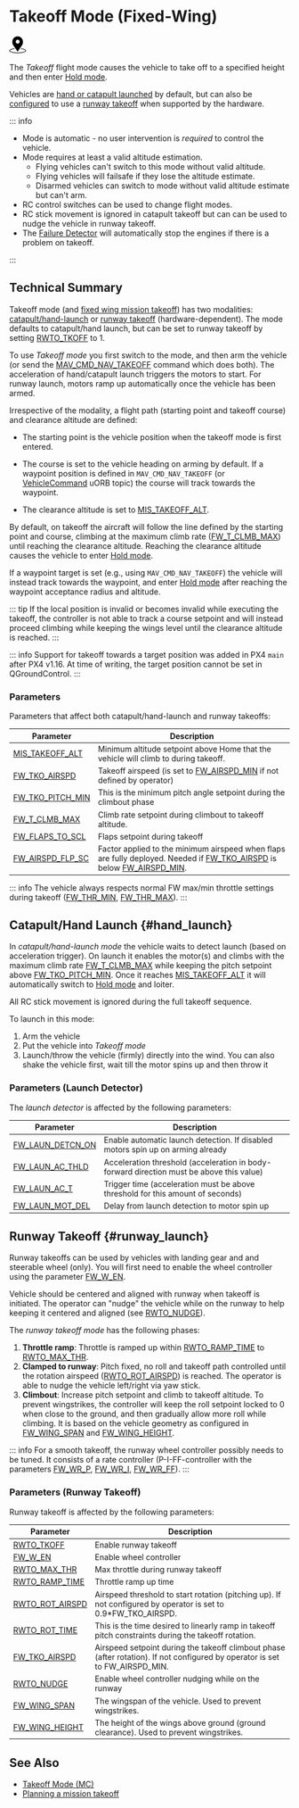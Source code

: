 # Takeoff Mode (Fixed-Wing)

<img src="../../assets/site/position_fixed.svg" title="Position fix required (e.g. GPS)" width="30px" />

The _Takeoff_ flight mode causes the vehicle to take off to a specified height and then enter [Hold mode](../flight_modes_fw/takeoff.md).

Vehicles are [hand or catapult launched](#catapult-hand-launch) by default, but can also be [configured](#RWTO_TKOFF) to use a [runway takeoff](#runway-takeoff) when supported by the hardware.

::: info

- Mode is automatic - no user intervention is _required_ to control the vehicle.
- Mode requires at least a valid altitude estimation.
  - Flying vehicles can't switch to this mode without valid altitude.
  - Flying vehicles will failsafe if they lose the altitude estimate.
  - Disarmed vehicles can switch to mode without valid altitude estimate but can't arm.
- RC control switches can be used to change flight modes.
- RC stick movement is ignored in catapult takeoff but can can be used to nudge the vehicle in runway takeoff.
- The [Failure Detector](../config/safety.md#failure-detector) will automatically stop the engines if there is a problem on takeoff.

<!-- https://github.com/PX4/PX4-Autopilot/blob/main/src/modules/commander/ModeUtil/mode_requirements.cpp -->

:::

## Technical Summary

Takeoff mode (and [fixed wing mission takeoff](../flight_modes_fw/mission.md#mission-takeoff)) has two modalities: [catapult/hand-launch](#catapult-hand-launch) or [runway takeoff](#runway-takeoff) (hardware-dependent).
The mode defaults to catapult/hand launch, but can be set to runway takeoff by setting [RWTO_TKOFF](#RWTO_TKOFF) to 1.

To use _Takeoff mode_ you first switch to the mode, and then arm the vehicle (or send the [MAV_CMD_NAV_TAKEOFF](https://mavlink.io/en/messages/common.html#MAV_CMD_NAV_TAKEOFF) command which does both).
The acceleration of hand/catapult launch triggers the motors to start.
For runway launch, motors ramp up automatically once the vehicle has been armed.

Irrespective of the modality, a flight path (starting point and takeoff course) and clearance altitude are defined:

- The starting point is the vehicle position when the takeoff mode is first entered.
- The course is set to the vehicle heading on arming by default.
  If a waypoint position is defined in `MAV_CMD_NAV_TAKEOFF` (or [VehicleCommand](../msg_docs/VehicleCommand.md) uORB topic) the course will track towards the waypoint.

- The clearance altitude is set to [MIS_TAKEOFF_ALT](#MIS_TAKEOFF_ALT).

By default, on takeoff the aircraft will follow the line defined by the starting point and course, climbing at the maximum climb rate ([FW_T_CLMB_MAX](../advanced_config/parameter_reference.md#FW_T_CLMB_MAX)) until reaching the clearance altitude.
Reaching the clearance altitude causes the vehicle to enter [Hold mode](../flight_modes_fw/takeoff.md).

If a waypoint target is set (e.g., using `MAV_CMD_NAV_TAKEOFF`) the vehicle will instead track towards the waypoint, and enter [Hold mode](../flight_modes_fw/takeoff.md) after reaching the waypoint acceptance radius and altitude.

::: tip
If the local position is invalid or becomes invalid while executing the takeoff, the controller is not able to track a course setpoint and will instead proceed climbing while keeping the wings level until the clearance altitude is reached.
:::

::: info
Support for takeoff towards a target position was added in PX4 `main` after PX4 v1.16.
At time of writing, the target position cannot be set in QGroundControl.
:::

### Parameters

Parameters that affect both catapult/hand-launch and runway takeoffs:

| Parameter                                                         | Description                                                                                                                                              |
| ----------------------------------------------------------------- | -------------------------------------------------------------------------------------------------------------------------------------------------------- |
| <a id="MIS_TAKEOFF_ALT"></a>[MIS_TAKEOFF_ALT][MIS_TAKEOFF_ALT]    | Minimum altitude setpoint above Home that the vehicle will climb to during takeoff.                                                                      |
| <a id="FW_TKO_AIRSPD"></a>[FW_TKO_AIRSPD][FW_TKO_AIRSPD]          | Takeoff airspeed (is set to [FW_AIRSPD_MIN][FW_AIRSPD_MIN] if not defined by operator)                                                                   |
| <a id="FW_TKO_PITCH_MIN"></a>[FW_TKO_PITCH_MIN][FW_TKO_PITCH_MIN] | This is the minimum pitch angle setpoint during the climbout phase                                                                                       |
| <a id="FW_T_CLMB_MAX"></a>[FW_T_CLMB_MAX][FW_T_CLMB_MAX]          | Climb rate setpoint during climbout to takeoff altitude.                                                                                                 |
| <a id="FW_FLAPS_TO_SCL"></a>[FW_FLAPS_TO_SCL][FW_FLAPS_TO_SCL]    | Flaps setpoint during takeoff                                                                                                                            |
| <a id="FW_AIRSPD_FLP_SC"></a>[FW_AIRSPD_FLP_SC][FW_AIRSPD_FLP_SC] | Factor applied to the minimum airspeed when flaps are fully deployed. Needed if [FW_TKO_AIRSPD](#FW_TKO_AIRSPD) is below [FW_AIRSPD_MIN][FW_AIRSPD_MIN]. |

[FW_AIRSPD_MIN]: ../advanced_config/parameter_reference.md#FW_AIRSPD_MIN
[FW_FLAPS_TO_SCL]: ../advanced_config/parameter_reference.md#FW_FLAPS_TO_SCL
[FW_AIRSPD_FLP_SC]: ../advanced_config/parameter_reference.md#FW_AIRSPD_FLP_SC
[FW_TKO_AIRSPD]: ../advanced_config/parameter_reference.md#FW_TKO_AIRSPD
[MIS_TAKEOFF_ALT]: ../advanced_config/parameter_reference.md#MIS_TAKEOFF_ALT
[FW_TKO_PITCH_MIN]: ../advanced_config/parameter_reference.md#FW_TKO_PITCH_MIN
[FW_T_CLMB_MAX]: ../advanced_config/parameter_reference.md#FW_T_CLMB_MAX

::: info
The vehicle always respects normal FW max/min throttle settings during takeoff ([FW_THR_MIN](../advanced_config/parameter_reference.md#FW_THR_MIN), [FW_THR_MAX](../advanced_config/parameter_reference.md#FW_THR_MAX)).
:::

## Catapult/Hand Launch {#hand_launch}

In _catapult/hand-launch mode_ the vehicle waits to detect launch (based on acceleration trigger).
On launch it enables the motor(s) and climbs with the maximum climb rate [FW_T_CLMB_MAX](#FW_T_CLMB_MAX) while keeping the pitch setpoint above [FW_TKO_PITCH_MIN](#FW_TKO_PITCH_MIN).
Once it reaches [MIS_TAKEOFF_ALT](#MIS_TAKEOFF_ALT) it will automatically switch to [Hold mode](../flight_modes_fw/hold.md) and loiter.

All RC stick movement is ignored during the full takeoff sequence.

To launch in this mode:

1. Arm the vehicle
1. Put the vehicle into _Takeoff mode_
1. Launch/throw the vehicle (firmly) directly into the wind.
   You can also shake the vehicle first, wait till the motor spins up and then throw it

### Parameters (Launch Detector)

The _launch detector_ is affected by the following parameters:

| Parameter                                                                                                   | Description                                                                              |
| ----------------------------------------------------------------------------------------------------------- | ---------------------------------------------------------------------------------------- |
| <a id="FW_LAUN_DETCN_ON"></a>[FW_LAUN_DETCN_ON](../advanced_config/parameter_reference.md#FW_LAUN_DETCN_ON) | Enable automatic launch detection. If disabled motors spin up on arming already          |
| <a id="FW_LAUN_AC_THLD"></a>[FW_LAUN_AC_THLD](../advanced_config/parameter_reference.md#FW_LAUN_AC_THLD)    | Acceleration threshold (acceleration in body-forward direction must be above this value) |
| <a id="FW_LAUN_AC_T"></a>[FW_LAUN_AC_T](../advanced_config/parameter_reference.md#FW_LAUN_AC_T)             | Trigger time (acceleration must be above threshold for this amount of seconds)           |
| <a id="FW_LAUN_MOT_DEL"></a>[FW_LAUN_MOT_DEL](../advanced_config/parameter_reference.md#FW_LAUN_MOT_DEL)    | Delay from launch detection to motor spin up                                             |

## Runway Takeoff {#runway_launch}

Runway takeoffs can be used by vehicles with landing gear and and steerable wheel (only).
You will first need to enable the wheel controller using the parameter [FW_W_EN](#FW_W_EN).

Vehicle should be centered and aligned with runway when takeoff is initiated.
The operator can "nudge" the vehicle while on the runway to help keeping it centered and aligned (see [RWTO_NUDGE](../advanced_config/parameter_reference.md#RWTO_NUDGE)).

The _runway takeoff mode_ has the following phases:

1. **Throttle ramp**: Throttle is ramped up within [RWTO_RAMP_TIME](../advanced_config/parameter_reference.md#RWTO_RAMP_TIME) to [RWTO_MAX_THR](../advanced_config/parameter_reference.md#RWTO_MAX_THR).
2. **Clamped to runway**: Pitch fixed, no roll and takeoff path controlled until the rotation airspeed ([RWTO_ROT_AIRSPD](../advanced_config/parameter_reference.md#RWTO_ROT_AIRSPD)) is reached. The operator is able to nudge the vehicle left/right via yaw stick.
3. **Climbout**: Increase pitch setpoint and climb to takeoff altitude. To prevent wingstrikes, the controller will keep the roll setpoint locked to 0 when close to the ground, and then gradually allow more roll while climbing. It is based on the vehicle geometry as configured in [FW_WING_SPAN](#FW_WING_SPAN) and [FW_WING_HEIGHT](#FW_WING_HEIGHT).

::: info
For a smooth takeoff, the runway wheel controller possibly needs to be tuned.
It consists of a rate controller (P-I-FF-controller with the parameters [FW_WR_P](../advanced_config/parameter_reference.md#FW_WR_P), [FW_WR_I](../advanced_config/parameter_reference.md#FW_WR_I), [FW_WR_FF](../advanced_config/parameter_reference.md#FW_WR_FF)).
:::

### Parameters (Runway Takeoff)

Runway takeoff is affected by the following parameters:

| Parameter                                                                                                | Description                                                                                                                  |
| -------------------------------------------------------------------------------------------------------- | ---------------------------------------------------------------------------------------------------------------------------- |
| <a id="RWTO_TKOFF"></a>[RWTO_TKOFF](../advanced_config/parameter_reference.md#RWTO_TKOFF)                | Enable runway takeoff                                                                                                        |
| <a id="FW_W_EN"></a>[FW_W_EN](../advanced_config/parameter_reference.md#FW_W_EN)                         | Enable wheel controller                                                                                                      |
| <a id="RWTO_MAX_THR"></a>[RWTO_MAX_THR](../advanced_config/parameter_reference.md#RWTO_MAX_THR)          | Max throttle during runway takeoff                                                                                           |
| <a id="RWTO_RAMP_TIME"></a>[RWTO_RAMP_TIME](../advanced_config/parameter_reference.md#RWTO_RAMP_TIME)    | Throttle ramp up time                                                                                                        |
| <a id="RWTO_ROT_AIRSPD"></a>[RWTO_ROT_AIRSPD](../advanced_config/parameter_reference.md#RWTO_ROT_AIRSPD) | Airspeed threshold to start rotation (pitching up). If not configured by operator is set to 0.9\*FW_TKO_AIRSPD.              |
| <a id="RWTO_ROT_TIME"></a>[RWTO_ROT_TIME](../advanced_config/parameter_reference.md#RWTO_ROT_TIME)       | This is the time desired to linearly ramp in takeoff pitch constraints during the takeoff rotation.                          |
| <a id="FW_TKO_AIRSPD"></a>[FW_TKO_AIRSPD](../advanced_config/parameter_reference.md#FW_TKO_AIRSPD)       | Airspeed setpoint during the takeoff climbout phase (after rotation). If not configured by operator is set to FW_AIRSPD_MIN. |
| <a id="RWTO_NUDGE"></a>[RWTO_NUDGE](../advanced_config/parameter_reference.md#RWTO_NUDGE)                | Enable wheel controller nudging while on the runway                                                                          |
| <a id="FW_WING_SPAN"></a>[FW_WING_SPAN](../advanced_config/parameter_reference.md#FW_WING_SPAN)          | The wingspan of the vehicle. Used to prevent wingstrikes.                                                                    |
| <a id="FW_WING_HEIGHT"></a>[FW_WING_HEIGHT](../advanced_config/parameter_reference.md#FW_WING_HEIGHT)    | The height of the wings above ground (ground clearance). Used to prevent wingstrikes.                                        |

## See Also

- [Takeoff Mode (MC)](../flight_modes_mc/takeoff.md)
- [Planning a mission takeoff](../flight_modes_fw/mission.md#mission-takeoff)

<!-- this maps to AUTO_TAKEOFF in dev -->
